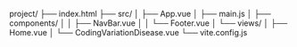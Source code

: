 project/
├── index.html
├── src/
│   ├── App.vue
│   ├── main.js
│   ├── components/
│   │   ├── NavBar.vue
│   │   └── Footer.vue
│   └── views/
│       ├── Home.vue
│       └── CodingVariationDisease.vue
└── vite.config.js
